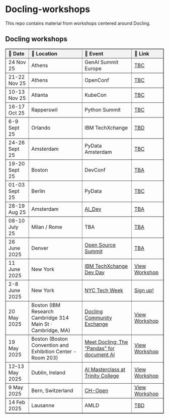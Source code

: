 # Docling-workshops

This repo contains material from workshops centered around Docling.

## Docling workshops

<table border="1" cellspacing="0" cellpadding="6" style="border-collapse: collapse; text-align: left; width: 100%;">
  <thead style="background-color: #f2f2f2;">
    <tr>
      <th>📅 Date</th>
      <th>📍 Location</th>
      <th>🎤 Event</th>
      <th>🔗 Link</th>
    </tr>
  </thead>
  <tbody>
    <tr>
      <td>24 Nov 25</td>
      <td>Athens</td>
      <td><a href=""></a>GenAI Summit Europe</td>
      <td><a href="">TBC</a></td>
    </tr>
    <tr>
      <td>21-22 Nov 25</td>
      <td>Athens</td>
      <td><a href=""></a>OpenConf</td>
      <td><a href="">TBC</a></td>
    </tr>
    <tr>
      <td>10-13 Nov 25</td>
      <td>Atlanta</td>
      <td><a href=""></a>KubeCon</td>
      <td><a href="">TBC</a></td>
    </tr>
    <tr>
      <td>16-17 Oct 25</td>
      <td>Rapperswil</td>
      <td><a href=""></a>Python Summit</td>
      <td><a href="">TBC</a></td>
    </tr>
    <tr>
      <td>6-9 Sept 25</td>
      <td>Orlando</td>
      <td><a href=""></a>IBM TechXchange</td>
      <td><a href="">TBD</a></td>
    </tr>
    <tr>
      <td>24-26 Sept 25</td>
      <td>Amsterdam</td>
      <td><a href=""></a>PyData Amsterdam</td>
      <td><a href="">TBC</a></td>
    </tr>
    <tr>
      <td>19-20 Sept 25</td>
      <td>Boston</td>
      <td><a href=""></a>DevConf</td>
      <td><a href="">TBA</a></td>
    </tr>
    <tr>
      <td>01-03 Sept 25</td>
      <td>Berlin</td>
      <td><a href=""></a>PyData</td>
      <td><a href="">TBC</a></td>
    </tr>
    <tr>
      <td>28-19 Aug 25</td>
      <td>Amsterdam</td>
      <td><a href="https://events.linuxfoundation.org/ai-dev-europe/">AI_Dev</a></td>
      <td><a href="">TBA</a></td>
    </tr>
    <tr>
      <td>08-10 July 25</td>
      <td>Milan / Rome</td>
      <td><a href=""></a>TBA</td>
      <td><a href="">TBA</a></td>
    </tr>
    <tr>
      <td>26 June 2025 </td>
      <td>Denver</td>
      <td><a href="https://ossna2025.sched.com/event/1xtUF">Open Source Summit</a></td>
      <td><a href="">TBA</a></td>
    </tr>
    <tr>
      <td>11 June 2025 </td>
      <td>New York</td>
      <td><a href="https://www.ibm.com/events/reg/flow/ibm/cap2yomb/landing/page/landing">IBM TechXchange Dev Day</a></td>
      <td><a href="./workshops/2025_06_11">View Workshop</a></td>
    </tr>
    <tr>
      <td>2-8 June 2025 </td>
      <td>New York</td>
      <td><a href="https://partiful.com/e/Qv3cY9xqEcS8yuUlo2W9">NYC Tech Week</a></td>
      <td><a href="https://partiful.com/e/Qv3cY9xqEcS8yuUlo2W9">Sign up!</a></td></td>
    </tr>
    <tr>
      <td>20 May 2025</td>
      <td>Boston (IBM Research Cambridge 314 Main St · Cambridge, MA)</td>
      <td><a href="https://www.meetup.com/big-data-developers-in-boston/events/307739085/">Docling Community Exchange</a></td>
      <td><a href="./workshops/2025_05_20">View Workshop</a></td>
    </tr>
    <tr>
      <td>19 May 2025</td>
      <td>Boston (Boston Convention and Exhibition Center - Room 203)</td>
      <td><a href="https://events.experiences.redhat.com/widget/redhat/sum25/SessionCatalog2025/session/1731406492484001U6nH">Meet Docling: The “Pandas” for document AI</a></td>
      <td><a href="./workshops/2025_05_19">View Workshop</a></td>
    </tr>      
    <tr>
      <td>12–13 May 2025</td>
      <td>Dublin, Ireland</td>
      <td><a href="https://github.com/trustyai-explainability/ai-masterclass-2025">AI Masterclass at Trinity College</a></td>
      <td><a href="./workshops/2025_05_13">View Workshop</a></td>
    </tr>
    <tr>
      <td>9 May 2025</td>
      <td>Bern, Switzerland</td>
      <td><a href="https://www.ch-open.ch/open-source-ai-workshops/">CH-Open</a></td>
      <td><a href="./workshops/2025_05_09">View Workshop</a></td>
    </tr>
    <tr>
      <td>14 Feb 2025</td>
      <td>Lausanne</td>
      <td><a href=""></a>AMLD</td>
      <td><a href="">TBD</a></td>
    </tr>
  </tbody>  
</table>

